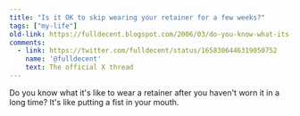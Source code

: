 ```yaml
---
title: "Is it OK to skip wearing your retainer for a few weeks?"
tags: ["my-life"]
old-link: https://fulldecent.blogspot.com/2006/03/do-you-know-what-its-like-to-wear.html
comments:
  - link: https://twitter.com/fulldecent/status/1658306446319050752
    name: '@fulldecent'
    text: The official X thread
---
```


Do you know what it's like to wear a retainer after you haven't worn it in a long time? It's like putting a fist in your mouth.